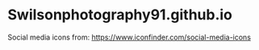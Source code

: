# Swilsonphotography91.github.io

Social media icons from: https://www.iconfinder.com/social-media-icons
